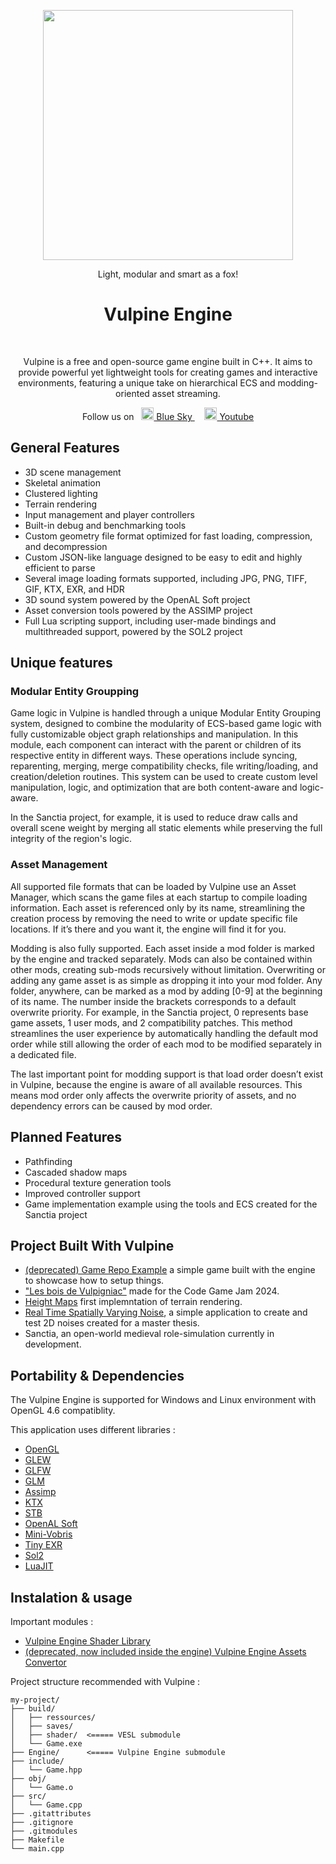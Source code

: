 

<p align="center">
<image width="400" height="400" src="https://github.com/MonsieurBleu/Game-Engine/assets/97893210/e051c85c-d509-4b99-ad3e-a5ffb777c521">
</image></p>


<p align="center">
  Light, modular and smart as a fox!
</p>

<h1 align="center"> Vulpine Engine </h1> <br>

<p align="center">
Vulpine is a free and open-source game engine built in C++. It aims to provide powerful yet lightweight tools for creating games and interactive environments, featuring a unique take on hierarchical ECS and modding-oriented asset streaming.
</p>

<p align="center">
  Follow us on &nbsp; <a href="https://bsky.app/profile/vulpinegames.bsky.social">
    <img src="https://upload.wikimedia.org/wikipedia/commons/7/7a/Bluesky_Logo.svg" width="20">
    Blue Sky
  </a> &nbsp; &nbsp; <a href="https://www.youtube.com/@VulpineGameStudioyoutuve logo">
    <img src="https://upload.wikimedia.org/wikipedia/commons/e/ef/Youtube_logo.png" width="20">
    Youtube
  </a> 

</p>

<p align="center">

  
</p>

<p align="center">


  
</p>



## General Features

- 3D scene management
- Skeletal animation
- Clustered lighting
- Terrain rendering
- Input management and player controllers
- Built-in debug and benchmarking tools
- Custom geometry file format optimized for fast loading, compression, and decompression
- Custom JSON-like language designed to be easy to edit and highly efficient to parse
- Several image loading formats supported, including JPG, PNG, TIFF, GIF, KTX, EXR, and HDR
- 3D sound system powered by the OpenAL Soft project
- Asset conversion tools powered by the ASSIMP project
- Full Lua scripting support, including user-made bindings and multithreaded support, powered by the SOL2 project

## Unique features 

### Modular Entity Groupping

Game logic in Vulpine is handled through a unique Modular Entity Grouping system, designed to combine the modularity of ECS-based game logic with fully customizable object graph relationships and manipulation. In this module, each component can interact with the parent or children of its respective entity in different ways. These operations include syncing, reparenting, merging, merge compatibility checks, file writing/loading, and creation/deletion routines. This system can be used to create custom level manipulation, logic, and optimization that are both content-aware and logic-aware.

In the Sanctia project, for example, it is used to reduce draw calls and overall scene weight by merging all static elements while preserving the full integrity of the region's logic.


### Asset Management

All supported file formats that can be loaded by Vulpine use an Asset Manager, which scans the game files at each startup to compile loading information. Each asset is referenced only by its name, streamlining the creation process by removing the need to write or update specific file locations. If it’s there and you want it, the engine will find it for you.

Modding is also fully supported. Each asset inside a mod folder is marked by the engine and tracked separately. Mods can also be contained within other mods, creating sub-mods recursively without limitation. Overwriting or adding any game asset is as simple as dropping it into your mod folder. Any folder, anywhere, can be marked as a mod by adding [0-9] at the beginning of its name. The number inside the brackets corresponds to a default overwrite priority. For example, in the Sanctia project, 0 represents base game assets, 1 user mods, and 2 compatibility patches. This method streamlines the user experience by automatically handling the default mod order while still allowing the order of each mod to be modified separately in a dedicated file.

The last important point for modding support is that load order doesn’t exist in Vulpine, because the engine is aware of all available resources. This means mod order only affects the overwrite priority of assets, and no dependency errors can be caused by mod order.


## Planned Features

- Pathfinding
- Cascaded shadow maps
- Procedural texture generation tools
- Improved controller support
- Game implementation example using the tools and ECS created for the Sanctia project


## Project Built With Vulpine 

- [(deprecated) Game Repo Example](https://github.com/MonsieurBleu/Vulpine-Engine-Game-Repo-Example) a simple game built with the engine to showcase how to setup things.
- ["Les bois de Vulpigniac"](https://github.com/MonsieurBleu/Renerds-Code-Game-Jam-2024) made for the Code Game Jam 2024.
- [Height Maps](https://github.com/MonsieurBleu/Height-Maps) first implemntation of terrain rendering.
- [Real Time Spatially Varying Noise](https://github.com/MonsieurBleu/Real-Time-Spatially-Varying-Noise), a simple application to create and test 2D noises created for a master thesis.
- Sanctia, an open-world medieval role-simulation currently in development.

## Portability & Dependencies 

The Vulpine Engine is supported for Windows and Linux environment with OpenGL 4.6 compatiblity.

This application uses different libraries :
- [OpenGL](https://www.opengl.org/)
- [GLEW](https://github.com/nigels-com/glew)
- [GLFW](https://github.com/glfw/glfw)
- [GLM](https://github.com/g-truc/glm)
- [Assimp](https://github.com/assimp/assimp)
- [KTX](https://github.com/KhronosGroup/KTX-Software)
- [STB](https://github.com/nothings/stb)
- [OpenAL Soft](https://github.com/kcat/openal-soft)
- [Mini-Vobris](https://github.com/edubart/minivorbis)
- [Tiny EXR](https://github.com/syoyo/tinyexr)
- [Sol2](https://github.com/ThePhD/sol2)
- [LuaJIT](https://luajit.org/luajit.html)

## Instalation & usage 

Important modules :
- [Vulpine Engine Shader Library](https://github.com/MonsieurBleu/VESL--Vulpine-Engine-Shader-Library)
- [(deprecated, now included inside the engine) Vulpine Engine Assets Convertor](https://github.com/MonsieurBleu/VEAC-Vulpine-Engine-Asset-Convertor)

Project structure recommended with Vulpine :
```
my-project/
├── build/
│   ├── ressources/
│   ├── saves/
│   ├── shader/  <===== VESL submodule
│   └── Game.exe
├── Engine/      <===== Vulpine Engine submodule
├── include/
│   └── Game.hpp
├── obj/
│   └── Game.o
├── src/
│   └── Game.cpp
├── .gitattributes
├── .gitignore
├── .gitmodules
├── Makefile
└── main.cpp
```



